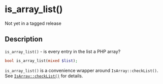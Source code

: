 # is_array_list()

<div class="callout warning">
Not yet in a tagged release
</div>

## Description

`is_array_list()` - is every entry in the list a PHP array?

```php
bool is_array_list(mixed $list);
```

`is_array_list()` is a convenience wrapper around `IsArray::checkList()`. See [`IsArray::checkList()`](IsArray.checkList.html) for details.
